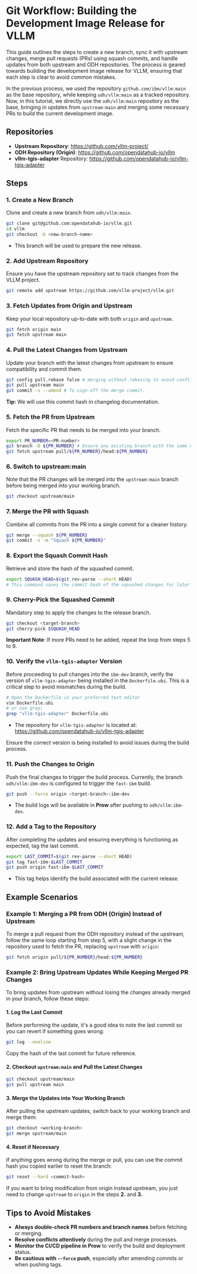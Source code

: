 # Git Workflow: Building the Development Image Release for VLLM

This guide outlines the steps to create a new branch, sync it with upstream changes, merge pull requests (PRs) using squash commits, and handle updates from both upstream and ODH repositories. The process is geared towards building the development image release for VLLM, ensuring that each step is clear to avoid common mistakes.

In the previous process, we used the repository `github.com/ibm/vllm:main` as the base repository, while keeping `odh/vllm:main` as a tracked repository. Now, in this tutorial, we directly use the `odh/vllm:main` repository as the base, bringing in updates from `upstream:main` and merging some necessary PRs to build the current development image.

## Repositories
- **Upstream Repository**: https://github.com/vllm-project/
- **ODH Repository (Origin)**: https://github.com/opendatahub-io/vllm
- **vllm-tgis-adapter** Repository: https://github.com/opendatahub-io/vllm-tgis-adapter

## Steps

### 1. **Create a New Branch**
Clone and create a new branch from `odh/vllm:main`.
```bash
git clone git@github.com:opendatahub-io/vllm.git
cd vllm
git checkout -b <new-branch-name>
```
- This branch will be used to prepare the new release.

### 2. **Add Upstream Repository**
Ensure you have the upstream repository set to track changes from the VLLM project.
```bash
git remote add upstream https://github.com/vllm-project/vllm.git
```

### 3. **Fetch Updates from Origin and Upstream**
Keep your local repository up-to-date with both `origin` and `upstream`.
```bash
git fetch origin main
git fetch upstream main
```

### 4. **Pull the Latest Changes from Upstream**
Update your branch with the latest changes from upstream to ensure compatibility and commit them.
```bash
git config pull.rebase false # merging without rebasing to avoid conflicts.
git pull upstream main
git commit -s --amend # To sign-off the merge commit. 
```
**Tip:** We will use this commit hash in changelog documentation.  

### 5. **Fetch the PR from Upstream**
Fetch the specific PR that needs to be merged into your branch.
```bash
export PR_NUMBER=<PR-number>
git branch -D ${PR_NUMBER} # Ensure any existing branch with the same name is deleted
git fetch upstream pull/${PR_NUMBER}/head:${PR_NUMBER}
```

### 6. **Switch to upstream:main**
Note that the PR changes will be merged into the `upstream:main` branch before being merged into your working branch.
```bash
git checkout upstream/main
```

### 7. **Merge the PR with Squash**
Combine all commits from the PR into a single commit for a cleaner history.
```bash
git merge --squash ${PR_NUMBER}
git commit -s -m "Squash ${PR_NUMBER}"
```

### 8. **Export the Squash Commit Hash**
Retrieve and store the hash of the squashed commit.
```bash
export SQUASH_HEAD=$(git rev-parse --short HEAD)
# This command saves the commit hash of the squashed changes for later use.
```

### 9. **Cherry-Pick the Squashed Commit**
Mandatory step to apply the changes to the release branch.
```bash
git checkout <target-branch>
git cherry-pick $SQUASH_HEAD
```

**Important Note**: If more PRs need to be added, repeat the loop from steps 5 to 9.

### 10. **Verify the `vllm-tgis-adapter` Version**
Before proceeding to pull changes into the `ibm-dev` branch, verify the version of `vllm-tgis-adapter` being installed in the `Dockerfile.ubi`. This is a critical step to avoid mismatches during the build.
```bash
# Open the Dockerfile in your preferred text editor
vim Dockerfile.ubi
# or use grep:
grep "vllm-tgis-adapter" Dockerfile.ubi
```
- The repository for `vllm-tgis-adapter` is located at: https://github.com/opendatahub-io/vllm-tgis-adapter

Ensure the correct version is being installed to avoid issues during the build process.

### 11. **Push the Changes to Origin**
Push the final changes to trigger the build process.
Currently, the branch `odh/vllm:ibm-dev` is configured to trigger the `fast-ibm` build.
```bash
git push --force origin <target-branch>:ibm-dev
```
- The build logs will be available in **Prow** after pushing to `odh/vllm:ibm-dev`.

### 12. **Add a Tag to the Repository**
After completing the updates and ensuring everything is functioning as expected, tag the last commit.
```bash
export LAST_COMMIT=$(git rev-parse --short HEAD)
git tag fast-ibm-$LAST_COMMIT
git push origin fast-ibm-$LAST_COMMIT
```
- This tag helps identify the build associated with the current release.

## Example Scenarios

### Example 1: Merging a PR from ODH (Origin) Instead of Upstream
To merge a pull request from the ODH repository instead of the upstream, follow the same loop starting from step 5, with a slight change in the repository used to fetch the PR, replacing `upstream` with `origin`:
```bash
git fetch origin pull/${PR_NUMBER}/head:${PR_NUMBER}
```

### Example 2: Bring Upstream Updates While Keeping Merged PR Changes
To bring updates from upstream without losing the changes already merged in your branch, follow these steps:

#### 1. **Log the Last Commit**
Before performing the update, it's a good idea to note the last commit so you can revert if something goes wrong:
```bash
git log --oneline
```
Copy the hash of the last commit for future reference.

#### 2. **Checkout `upstream:main` and Pull the Latest Changes**
```bash
git checkout upstream/main
git pull upstream main
```

#### 3. **Merge the Updates into Your Working Branch**
After pulling the upstream updates, switch back to your working branch and merge them:
```bash
git checkout <working-branch>
git merge upstream/main
```

#### 4. **Reset if Necessary**
If anything goes wrong during the merge or pull, you can use the commit hash you copied earlier to reset the branch:
```bash
git reset --hard <commit-hash>
```
If you want to bring modification from origin instead upstream, you just need to change `upstream` to `origin` in the steps **2.** and **3.** 

## Tips to Avoid Mistakes
- **Always double-check PR numbers and branch names** before fetching or merging.
- **Resolve conflicts attentively** during the pull and merge processes.
- **Monitor the CI/CD pipeline in Prow** to verify the build and deployment status.
- **Be cautious with `--force` push**, especially after amending commits or when pushing tags.
